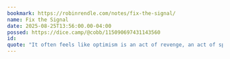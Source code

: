```yaml
---
bookmark: https://robinrendle.com/notes/fix-the-signal/
name: Fix the Signal
date: 2025-08-25T13:56:00.00-04:00
possed: https://dice.camp/@cobb/115090697431143560
id: 
quote: "It often feels like optimism is an act of revenge, an act of spite or rebellion, because optimism requires diligence and effort whilst pessimism feels like the default, the thing requiring no energy or effort."
---
```

